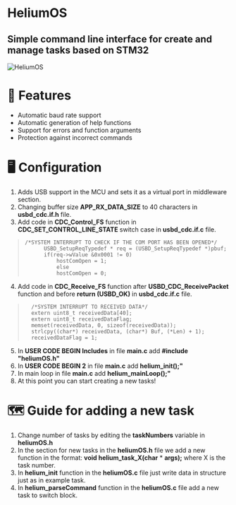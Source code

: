 
# HeliumOS


## Simple command line interface for create and manage tasks based on STM32

![HeliumOS](https://raw.githubusercontent.com/SimpleMethod/HeliumTralphium/master/images/heliumOS.png)

# 🚀  Features

- Automatic baud rate support
- Automatic generation of help functions 
- Support for errors and function arguments
- Protection against incorrect commands

# 🖥️ Configuration
1. Adds USB support in the MCU and sets it as a virtual port in middleware section.
2. Changing buffer size **APP_RX_DATA_SIZE** to 40 characters in **usbd_cdc.if.h** file.
3. Add code in **CDC_Control_FS** function in **CDC_SET_CONTROL_LINE_STATE** switch case in **usbd_cdc.if.c** file.

>     /*SYSTEM INTERRUPT TO CHECK IF THE COM PORT HAS BEEN OPENED*/
>         	USBD_SetupReqTypedef * req = (USBD_SetupReqTypedef *)pbuf;
>         	if(req->wValue &0x0001 != 0)
>         		hostComOpen = 1;
>         		else
>         		hostComOpen = 0;

4. Add code in **CDC_Receive_FS** function after **USBD_CDC_ReceivePacket** function  and before **return (USBD_OK)** in  **usbd_cdc.if.c** file.

>       /*SYSTEM INTERRUPT TO RECEIVED DATA*/
>       extern uint8_t receivedData[40];
>       extern uint8_t receivedDataFlag;
>       memset(receivedData, 0, sizeof(receivedData));
>       strlcpy((char*) receivedData, (char*) Buf, (*Len) + 1);
>       receivedDataFlag = 1;
5. In **USER CODE BEGIN Includes** in file **main.c**  add **#include "heliumOS.h"**
6. In **USER CODE BEGIN 2** in file **main.c**  add **helium_init();"**
7. In main loop in file **main.c**  add **helium_mainLoop();"**
8. At this point you can start creating a new tasks!
# 🗺️  Guide for adding a new task

 1. Change number of tasks by editing the **taskNumbers** variable in **heliumOS.h**
 2. In the section for new tasks in the **heliumOS.h** file we add a new function in the format:
**void helium_task_X(char** * **args);**  where X is the task number.
 3. In **helium_init** function in the **heliumOS.c** file just write data in structure just as in example task. 
 4.  In **helium_parseCommand** function in the **heliumOS.c** file add a new task to switch block.
